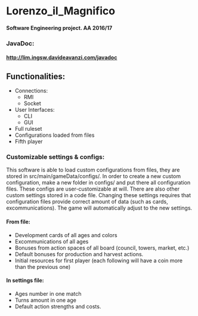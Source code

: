 # Lorenzo_il_Magnifico
#### Software Engineering project. AA 2016/17

### JavaDoc:
#### http://lim.ingsw.davideavanzi.com/javadoc

## Functionalities:
- Connections:
  - RMI
  - Socket
- User Interfaces:
  - CLI
  - GUI
- Full ruleset
- Configurations loaded from files
- Fifth player

### Customizable settings & configs:
This software is able to load custom configurations from files, they are stored in src/main/gameData/configs/.
In order to create a new custom configuration, make a new folder in configs/ and put there all configuration files.
These configs are user-customizable at will.
There are also other custom settings stored in a code file. Changing these settings requires that configuration files
provide correct amount of data (such as cards, excommunications). The game will automatically adjust to the new settings.

#### From file:
- Development cards of all ages and colors
- Excommunications of all ages
- Bonuses from action spaces of all board (council, towers, market, etc.)
- Default bonuses for production and harvest actions.
- Initial resources for first player (each following will have a coin more than the previous one)

#### In settings file:
- Ages number in one match
- Turns amount in one age
- Default action strengths and costs.